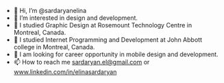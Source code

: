 - 👋 Hi, I’m @sardaryanelina
- 👀 I’m interested in design and development.
- 🌱 I studied Graphic Design at Rosemount Technology Centre in Montreal, Canada.
- 🌱 I studied Internet Programming and Development at John Abbott college in Montreal, Canada.
- 💞️ I am looking for career opportunity in mobile design and development.
- 📫 How to reach me sardaryan.el@gmail.com or www.linkedin.com/in/elinasardaryan

<!---
sardaryanelina/sardaryanelina is a ✨ special ✨ repository because its `README.md` (this file) appears on your GitHub profile.
You can click the Preview link to take a look at your changes.
--->
